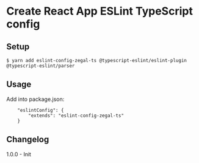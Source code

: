 # Create React App ESLint TypeScript config

## Setup

```
$ yarn add eslint-config-zegal-ts @typescript-eslint/eslint-plugin @typescript-eslint/parser
```

## Usage

Add into package.json:

```
	"eslintConfig": {
		"extends": "eslint-config-zegal-ts"
	}
```

## Changelog

1.0.0 - Init
